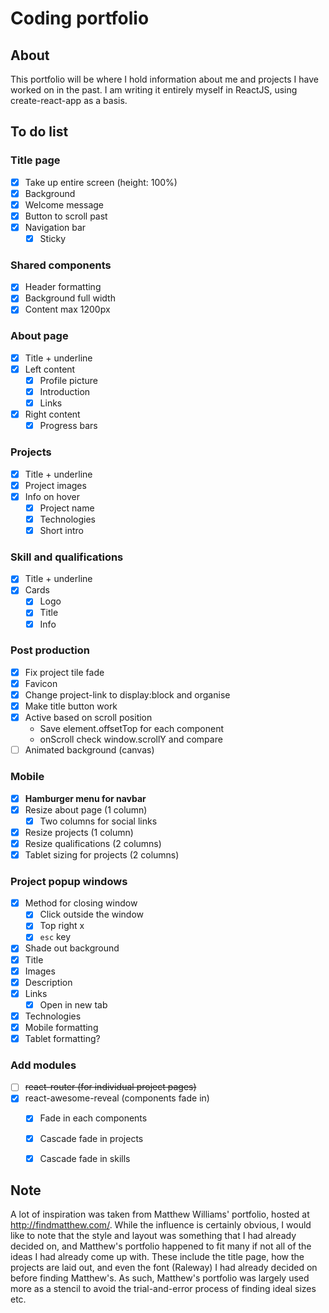 # Coding portfolio

## About

This portfolio will be where I hold information about me and projects I have worked on in the past. I am writing it entirely myself in ReactJS, using create-react-app as a basis.

## To do list

### Title page

- [x] Take up entire screen (height: 100%)
- [x] Background
- [x] Welcome message
- [x] Button to scroll past
- [x] Navigation bar
  - [x] Sticky

### Shared components

- [x] Header formatting
- [x] Background full width
- [x] Content max 1200px

### About page

- [x] Title + underline
- [x] Left content
  - [x] Profile picture
  - [x] Introduction
  - [x] Links
- [x] Right content
  - [x] Progress bars

### Projects

- [x] Title + underline
- [x] Project images
- [x] Info on hover
  - [x] Project name
  - [x] Technologies
  - [x] Short intro

### Skill and qualifications

- [x] Title + underline
- [x] Cards
  - [x] Logo
  - [x] Title
  - [x] Info

### Post production

- [x] Fix project tile fade
- [x] Favicon
- [x] Change project-link to display:block and organise
- [x] Make title button work
- [x] Active based on scroll position
  - Save element.offsetTop for each component
  - onScroll check window.scrollY and compare
- [ ] Animated background (canvas)

### Mobile

- [x] **Hamburger menu for navbar**
- [x] Resize about page (1 column)
  - [x] Two columns for social links
- [x] Resize projects (1 column)
- [x] Resize qualifications (2 columns)
- [x] Tablet sizing for projects (2 columns)

### Project popup windows

- [x] Method for closing window
  - [x] Click outside the window
  - [x] Top right x
  - [x] `esc` key
- [x] Shade out background
- [x] Title
- [x] Images
- [x] Description
- [x] Links
  - [x] Open in new tab
- [x] Technologies
- [x] Mobile formatting
- [x] Tablet formatting?

### Add modules

- [ ] ~~react-router (for individual project pages)~~
- [x] react-awesome-reveal (components fade in)
  - [x] Fade in each components
  - [x] Cascade fade in projects
  - [x] Cascade fade in skills


## Note

A lot of inspiration was taken from Matthew Williams' portfolio, hosted at http://findmatthew.com/. While the influence is certainly obvious, I would like to note that the style and layout was something that I had already decided on, and Matthew's portfolio happened to fit many if not all of the ideas I had already come up with. These include the title page, how the projects are laid out, and even the font (Raleway) I had already decided on before finding Matthew's. As such, Matthew's portfolio was largely used more as a stencil to avoid the trial-and-error process of finding ideal sizes etc.
